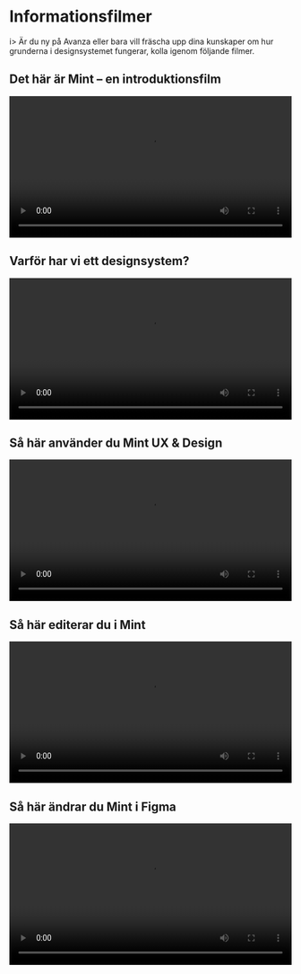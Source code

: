 # Informationsfilmer
i> Är du ny på Avanza eller bara vill fräscha upp dina kunskaper om hur grunderna i designsystemet fungerar, kolla igenom följande filmer.


## Det här är Mint – en introduktionsfilm
<video src="http://mint.avanza.se/_media/how-to/dst_det_har_ar_mint.mp4" width="100%" controls>Not Support</video>

## Varför har vi ett designsystem?
<video src="http://mint.avanza.se/_media/how-to/dst_varfor_har_man_ett_designsystem.mp4" width="100%" controls>Not Support</video>

## Så här använder du Mint UX & Design
<video src="http://mint.avanza.se/_media/how-to/dst_sa_har_anvander_du_mint_ux_design.mp4" width="100%" controls>Not Support</video>

## Så här editerar du i Mint
<video src="http://mint.avanza.se/_media/how-to/edit_mint_documentation.mp4" width="100%" controls>Not Support</video>

## Så här ändrar du Mint i Figma
<video src="http://mint.avanza.se/_media/how-to/edit_mint_figma.mp4" width="100%" controls>Not Support</video>
